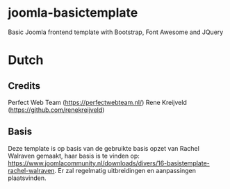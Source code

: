# joomla-basictemplate
Basic Joomla frontend template with Bootstrap, Font Awesome and JQuery


# Dutch
## Credits
Perfect Web Team (https://perfectwebteam.nl/)
Rene Kreijveld (https://github.com/renekreijveld)


## Basis
Deze template is op basis van de gebruikte basis opzet van Rachel Walraven gemaakt, haar basis is te vinden op: https://www.joomlacommunity.nl/downloads/divers/16-basistemplate-rachel-walraven.
Er zal regelmatig uitbreidingen en aanpassingen plaatsvinden.

